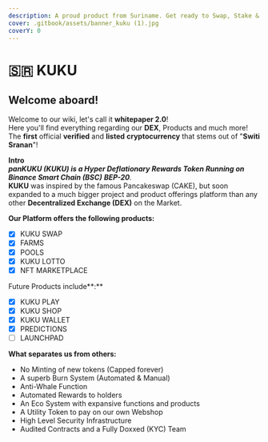 ```yaml
---
description: A proud product from Suriname. Get ready to Swap, Stake & Shop!
cover: .gitbook/assets/banner_kuku (1).jpg
coverY: 0
---
```


# 🇸🇷 KUKU

## Welcome aboard!

Welcome to our wiki, let's call it **whitepaper 2.0**!\
Here you'll find everything regarding our **DEX**, Products and much more!\
The **first** official **verified** and **listed** **cryptocurrency** that stems out of "**Switi Sranan**"!

**Intro**\
_**panKUKU (KUKU) is a Hyper Deflationary Rewards Token Running on Binance Smart Chain (BSC)**_ _**BEP-20**._ \
**KUKU** was inspired by the famous Pancakeswap (CAKE), but soon expanded to a much bigger project and product offerings platform than any other **Decentralized Exchange (DEX)** on the Market.

**Our Platform offers the following products:**

* [x] KUKU SWAP
* [x] FARMS
* [x] POOLS
* [x] KUKU LOTTO
* [x] NFT MARKETPLACE

Future Products include**:**

* [x] KUKU PLAY
* [x] KUKU SHOP
* [x] KUKU WALLET
* [x] PREDICTIONS
* [ ] LAUNCHPAD

**What separates us from others:**

* No Minting of new tokens (Capped forever)
* A superb Burn System (Automated & Manual)
* Anti-Whale Function
* Automated Rewards to holders
* An Eco System with expansive functions and products
* A Utility Token to pay on our own Webshop
* High Level Security Infrastructure
* Audited Contracts and a Fully Doxxed (KYC) Team
